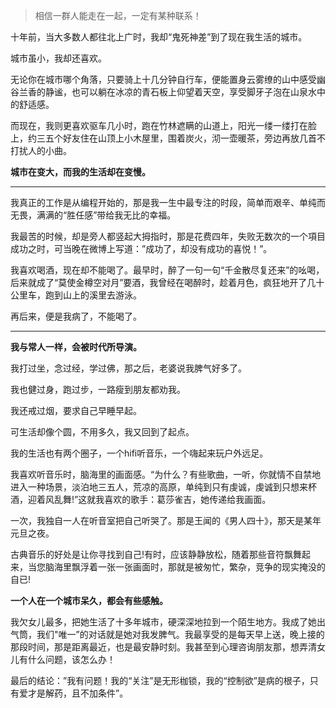 > 相信一群人能走在一起，一定有某种联系！

十年前，当大多数人都往北上广时，我却“鬼死神差”到了现在我生活的城市。


城市虽小，我却还喜欢。

无论你在城市哪个角落，只要骑上十几分钟自行车，便能置身云雾缭的山中感受幽谷兰香的静谧，也可以躺在冰凉的青石板上仰望着天空，享受脚牙子泡在山泉水中的舒适感。

而现在，我则更喜欢驱车几小时，跑在竹林遮瞒的山道上，阳光一缕一缕打在脸上，约三五个好友住在山顶上小木屋里，围着炭火，沏一壶暖茶，旁边再放几首不打扰人的小曲。

**城市在变大，而我的生活却在变慢。**


---


我真正的工作是从编程开始的，那是我一生中最专注的时段，简单而艰辛、单纯而无畏，满满的“胜任感”带给我无比的幸福。

我最苦的时候，却是旁人都竖起大拇指时，那是花费四年，失败无数次的一个項目成功之时，可当晚在微博上写道：”成功了，却没有成功的喜悦！”。 

我喜欢喝酒，现在却不能喝了。最早时，醉了一句一句“千金散尽复还来”的吆喝，后来就成了“莫使金樽空对月”要酒，我曾经在喝醉时，趁着月色，疯狂地开了几十公里车，跑到山上的溪里去游泳。

再后来，便是我病了，不能喝了。


---



**我与常人一样，会被时代所导演。**


我打过坐，念过经，学过佛，那之后，老婆说我脾气好多了。

我也健过身，跑过步，一路瘦到朋友都劝我。

我还戒过烟，要求自己早睡早起。


可生活却像个圆，不用多久，我又回到了起点。

我的生活也有两个圈子，一个hifi听音乐，一个嗨起来玩户外远足。

我喜欢听音乐时，脑海里的画面感。“为什么？有些歌曲，一听，你就情不自禁地进入一种场景，淡泊地三五人，荒凉的高原，单纯到只有虔诚，虔诚到只想来杯酒，迎着风乱舞!”这就我喜欢的歌手：葛莎雀吉，她传递给我画面。


一次，我独自一人在听音室把自己听哭了。那是王闻的《男人四十》，那天是某年元旦之夜。


古典音乐的好处是让你寻找到自己!有时，应该静静放松，随着那些音符飘舞起来，当您脑海里飘浮着一张一张画面时，那就是被匆忙，繁杂，竞争的现实掩没的自已! 

**一个人在一个城市呆久，都会有些感触。**


我欠女儿最多，把她生活了十多年城市，硬深深地拉到一个陌生地方。我成了她出气筒，我们"唯一”的对话就是她对我发脾气。我最享受的是每天早上送，晚上接的那段时间，那是距离最近，也是最安静时刻。我甚至到心理咨询朋友那，想弄清女儿有什么问题，该怎么办！

最后的结论：”我有问题！我的“关注”是无形枷锁，我的“控制欲”是病的根子，只有爱才是解药，且不加条件”。





